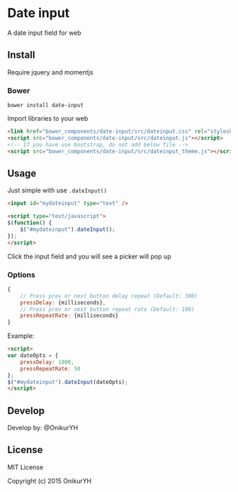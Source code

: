 # Date input
A date input field for web

## Install
Require jquery and momentjs

### Bower
`bower install date-input`

Import libraries to your web
 ```html
<link href="bower_components/date-input/src/dateinput.css" rel="stylesheet">
<script src="bower_components/date-input/src/dateinput.js"></script>
<!-- If you have use bootstrap, do not add below file -->
<script src="bower_components/date-input/src/dateinput_theme.js"></script>
 ```

## Usage
Just simple with use `.dateInput()`
```html
<input id="mydateinput" type="text" />

<script type="text/javascript">
$(function() {
    $("#mydateinput").dateInput();
});
</script>
```
Click the input field and you will see a picker will pop up

### Options
```javascript
{
    // Press prev or next button delay repeat (Default: 300)
    pressDelay: {milliseconds},
    // Press prev or next button repeat rate (Default: 100)
    pressRepeatRate: {milliseconds}
}
```
Example:
```html
<script>
var dateOpts = {
    pressDelay: 1000,
    pressRepeatRate: 50
};
$("#mydateinput").dateInput(dateOpts);
</script>
```

## Develop
Develop by: @OnikurYH

## License
MIT License

Copyright (c) 2015 OnikurYH
